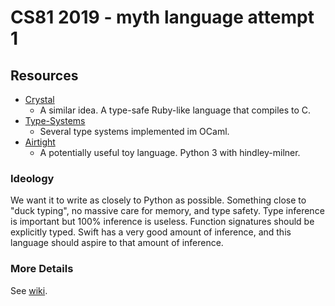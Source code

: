 # CS81 2019 - myth language attempt 1

## Resources
- [Crystal](https://crystal-lang.org/)
  - A similar idea. A type-safe Ruby-like language that compiles to C.
- [Type-Systems](https://github.com/tomprimozic/type-systems)
  - Several type systems implemented im OCaml.
- [Airtight](https://github.com/alehander42/Airtight)
  - A potentially useful toy language. Python 3 with hindley-milner.

### Ideology
We want it to write as closely to Python as possible. Something close to
"duck typing", no massive care for memory, and type safety. Type inference
is important but 100% inference is useless. Function signatures should be
explicitly typed. Swift has a very good amount of inference, and this
language should aspire to that amount of inference.

### More Details
See [wiki](https://github.com/enricozb/CS81-2019/wiki).

